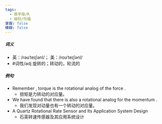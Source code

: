 ```yaml
---
tags:
  - 首字母/R
  - 级别/托福
掌握: false
模糊: false
---
```

##### 词义
- 英：/rəʊˈteɪʃənl/； 美：/roʊˈteɪʃənl/
- #词性/adj  旋转的；转动的，轮流的
##### 例句
- Remember , torque is the rotational analog of the force .
	- 扭矩是力转动的对应量。
- We have found that there is also a rotational analog for the momentum .
	- 我们发现对动量也有一个转动的对应量。
- A Quartz Rotational Rate Sensor and Its Application System Design
	- 石英转速传感器及其应用系统设计

